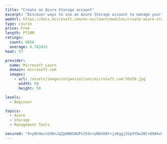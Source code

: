 ```yaml
---
title: "Create an Azure Storage account"
excerpt: "Discover ways to use an Azure Storage account to manage your data for billing, access, and storage location of your blobs, files, queues, and tables."
webUrl: https://docs.microsoft.com/en-us/learn/modules/create-azure-storage-account/
type: course
price: Free
length: PT30M
ratings:
  count: 9656
  average: 4.782415
heat: 57

provider:
  name: Microsoft Learn
  domain: microsoft.com
  images:
    - url: /assets/images/organizations/microsoft.com-50x50.jpg
      width: 50
      height: 50

levels:
  - Beginner

topics:
  - Azure
  - Storage
  - Management Tools

secured: "9+yNCHm/uS9OnJqZpbN05AUPs25Sx+pNbGUKF+jzKggjIGpVYbw2DC+d0AXw5js+uia5vEdNPwnKNA5AHxwjTheoNjesvwtlSJ5VBRw/rsZfNKr5JcMTQT5jO6qVdXcYNAodpfX2GF+UBTV93jtHSNqS1yKC3EAtxWIYBISvOnnmDGJz/7EV7wqPgKYwrcjQZZFusfakn/wDEtZO52F8ANq+q/dbdeMI/dZpxv3gQ/HuZ8X+mFjDCcDgEBtxgEC2uyjJobOG8SRhkX0h1Xz1oa6Cw+sHpEEr/2TpRiJQjvShE+JL0qjmTqlJ60CmGmnPeu7zv98iCGR4j8FP235hP5Snqj0lntQgTfJGx+freJxGp5ymk3IqCy4OJTJ2zFvVmogdJutunA+bFU3STjMS/jGyPKlsFTP2Xa4ornT2T3M=;yY1cAC2XltbtC18/RYGUcA=="
---
```


